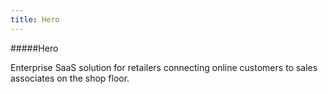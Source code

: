 ```yaml
---
title: Hero
---
```


#####Hero

Enterprise SaaS solution for retailers connecting online customers to sales associates on the shop floor.